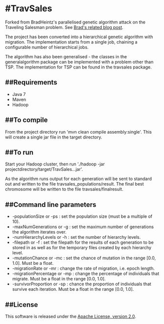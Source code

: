 #TravSales
=========

Forked from BradHeintz's parallelised genetic algorithm attack on the Traveling Salesman problem. See [Brad's related blog post](http://www.kickasslabs.com/2011/10/10/traveling-salesman-attack/ "Traveling Salesman Attack").

The project has been converted into a hierarchical genetic algorithm with migration. The implementation starts from a single job, chaining a configurable number of hierarchical jobs.

The algorithm has also been generalised - the classes in the generalalgorithm package can be implemented with a problem other than TSP. The implementation for TSP can be found in the travsales package.

##Requirements
-------
- Java 7
- Maven
- Hadoop

##To compile
-------
From the project directory run 'mvn clean compile assembly:single'. This will create a single jar file in the target directory.

##To run
-------
Start your Hadoop cluster, then run './hadoop -jar projectdirectory/target/TravSales...jar'. 

As the algorithm runs output for each generation will be sent to standard out and written to the file travsales_populations/result. The final best chromosome will be written to the file travsales/finalresult.

##Command line parameters
-----
* -populationSize or -ps : set the population size (must be a multiple of 10).  
* -maxNumGenerations or -g : set the maximum number of generations the algorithm iterates over.  
* -numHierarchyLevels or -h : set the number of hierarchy levels.
* -filepath or -f : set the filepath for the results of each generation to be stored in as well as for the temporary files created by each hierarchy level.  
* -mutationChance or -mc : set the chance of mutation in the range [0.0, 1.0]. Must be a float.
* -migrationRate or -mr : change the rate of migration, i.e. epoch length.
* -migrationPercentage or -mp : change the percentage of individuals that migrate. Must be a float in the range [0.0, 1.0].
* -survivorProportion or -sp : chance the proportion of individuals that survive each iteration. Must be a float in the range [0.0, 1.0].

##License
-------

This software is released under the [Apache License, version 2.0](http://www.apache.org/licenses/LICENSE-2.0 "Apache License 2.0").
